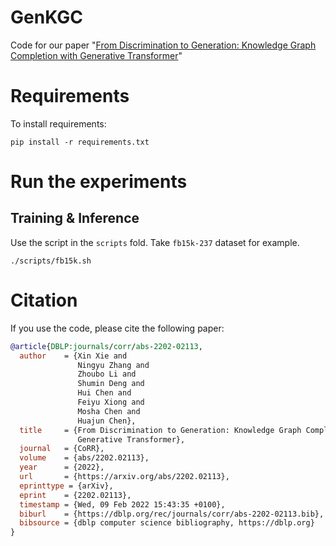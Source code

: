 # GenKGC
Code for our paper "[From Discrimination to Generation: Knowledge Graph Completion with Generative Transformer](https://arxiv.org/abs/2202.02113)"

Requirements
==========
To install requirements:

```
pip install -r requirements.txt
```


Run the experiments
==========

## Training & Inference

Use the script in the `scripts` fold. Take `fb15k-237` dataset for example.

```shell
./scripts/fb15k.sh
```



# Citation
If you use the code, please cite the following paper:

```bibtex
@article{DBLP:journals/corr/abs-2202-02113,
  author    = {Xin Xie and
               Ningyu Zhang and
               Zhoubo Li and
               Shumin Deng and
               Hui Chen and
               Feiyu Xiong and
               Mosha Chen and
               Huajun Chen},
  title     = {From Discrimination to Generation: Knowledge Graph Completion with
               Generative Transformer},
  journal   = {CoRR},
  volume    = {abs/2202.02113},
  year      = {2022},
  url       = {https://arxiv.org/abs/2202.02113},
  eprinttype = {arXiv},
  eprint    = {2202.02113},
  timestamp = {Wed, 09 Feb 2022 15:43:35 +0100},
  biburl    = {https://dblp.org/rec/journals/corr/abs-2202-02113.bib},
  bibsource = {dblp computer science bibliography, https://dblp.org}
}
```

